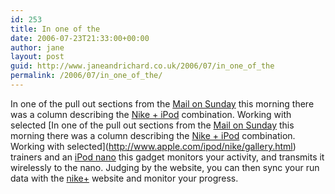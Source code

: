 ```yaml
---
id: 253
title: In one of the
date: 2006-07-23T21:33:00+00:00
author: jane
layout: post
guid: http://www.janeandrichard.co.uk/2006/07/in_one_of_the
permalink: /2006/07/in_one_of_the/
---
```

In one of the pull out sections from the [Mail on Sunday](http://www.mailonsunday.co.uk/pages/live/dailymail/home.html?in_page_id=1766) this morning there was a column describing the [Nike + iPod](http://www.apple.com/ipod/nike) combination. Working with selected [In one of the pull out sections from the [Mail on Sunday](http://www.mailonsunday.co.uk/pages/live/dailymail/home.html?in_page_id=1766) this morning there was a column describing the [Nike + iPod](http://www.apple.com/ipod/nike) combination. Working with selected](http://www.apple.com/ipod/nike/gallery.html) trainers and an [iPod nano](http://www.apple.com/ipodnano/) this gadget monitors your activity, and transmits it wirelessly to the nano. Judging by the website, you can then sync your run data with the [nike+](http://www.nike.com/nikeplus/) website and monitor your progress.